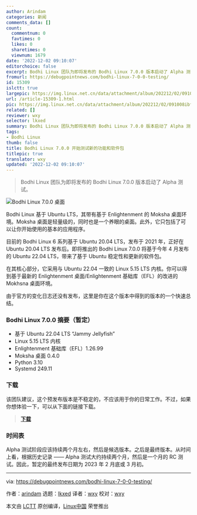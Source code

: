 ```yaml
---
author: Arindam
categories: 新闻
comments_data: []
count:
  commentnum: 0
  favtimes: 0
  likes: 0
  sharetimes: 0
  viewnum: 1679
date: '2022-12-02 09:10:07'
editorchoice: false
excerpt: Bodhi Linux 团队为即将发布的 Bodhi Linux 7.0.0 版本启动了 Alpha 测试。
fromurl: https://debugpointnews.com/bodhi-linux-7-0-0-testing/
id: 15309
islctt: true
largepic: https://img.linux.net.cn/data/attachment/album/202212/02/091008ibfv9c9v229k12kr.jpg
url: /article-15309-1.html
pic: https://img.linux.net.cn/data/attachment/album/202212/02/091008ibfv9c9v229k12kr.jpg.thumb.jpg
related: []
reviewer: wxy
selector: lkxed
summary: Bodhi Linux 团队为即将发布的 Bodhi Linux 7.0.0 版本启动了 Alpha 测试。
tags:
- Bodhi Linux
thumb: false
title: Bodhi Linux 7.0.0 开始测试新的功能和软件包
titlepic: true
translator: wxy
updated: '2022-12-02 09:10:07'
---
```



> 
> Bodhi Linux 团队为即将发布的 Bodhi Linux 7.0.0 版本启动了 Alpha 测试。
> 
> 
> 


![Bodhi Linux 7.0.0 桌面](/data/attachment/album/202212/02/091008ibfv9c9v229k12kr.jpg)


Bodhi Linux 基于 Ubuntu LTS，其带有基于 Enlightenment 的 Moksha 桌面环境。Moksha 桌面是轻量级的，同时也是一个养眼的桌面。此外，它只包括了可以让你开始使用的基本的应用程序。


目前的 Bodhi Linux 6 系列基于 Ubuntu 20.04 LTS，发布于 2021 年，正好在 Ubuntu 20.04 LTS 发布后。即将推出的 Bodhi Linux 7.0.0 将基于今年 4 月发布的 Ubuntu 22.04 LTS，带来了基于 Ubuntu 稳定性和更新的软件包。


在其核心部分，它采用与 Ubuntu 22.04 一致的 Linux 5.15 LTS 内核。你可以得到基于最新的 Enlightenment 桌面/Enlightenment 基础库（EFL）的改进的 Mokhsna 桌面环境。


由于官方的变化日志还没有发布，这里是你在这个版本中得到的版本的一个快速总结。


### Bodhi Linux 7.0.0 摘要（暂定）


* 基于 Ubuntu 22.04 LTS “Jammy Jellyfish”
* Linux 5.15 LTS 内核
* Enlightenment 基础库（EFL）1.26.99
* Moksha 桌面 0.4.0
* Python 3.10
* Systemd 249.11


### 下载


该团队建议，这个预发布版本是不稳定的，不应该用于你的日常工作。不过，如果你想体验一下，可以从下面的链接下载。



> 
> **[下载](https://sourceforge.net/projects/bodhidev/files/7.0.0-alpha/)**
> 
> 
> 


### 时间表


Alpha 测试阶段应该持续两个月左右，然后是候选版本。之后是最终版本。从时间上看，根据历史记录 —— Alpha 测试大约持续两个月，然后是一个月的 RC 测试。因此，暂定的最终发布日期为 2023 年 2 月底或 3 月初。




---


via: <https://debugpointnews.com/bodhi-linux-7-0-0-testing/>


作者：[arindam](https://debugpointnews.com/author/dpicubegmail-com/) 选题：[lkxed](https://github.com/lkxed) 译者：[wxy](https://github.com/wxy) 校对：[wxy](https://github.com/wxy)


本文由 [LCTT](https://github.com/LCTT/TranslateProject) 原创编译，[Linux中国](https://linux.cn/) 荣誉推出